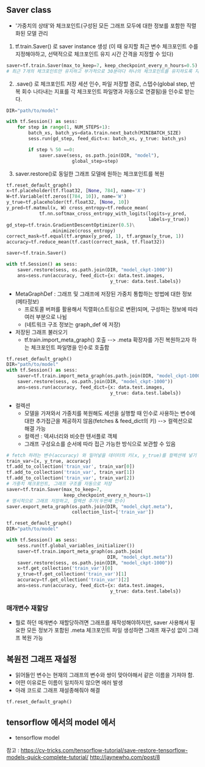 ## Saver class
* '가중치의 상태'와 체크포인트(구성된 모든 그래프 모두에 대한 정보를 포함한 직렬화된 모델 관리
1. tf.train.Saver() 로 saver instance 생성
(이 때 유지할 최근 변수 체크포인트 수를 지정해야하고, 선택적으로 체크포인트 유지 시간 간격을 지정할 수 있다)
``` python
saver=tf.train.Saver(max_to_keep=7, keep_checkpoint_every_n_hours=0.5)
# 최근 7개의 체크포인트만 유지하고 부가적으로 30분마다 하나의 체크포인트를 유지하도록 지정한 것
```
2. .save() 로 체크포인트 저장
세션 인수, 파일 저장할 경로, 스텝수(global step, 반복 회수 나타내는 지표를 각 체크포인트 파일명과 자동으로 연결됨)을 인수로 받는다. 
``` python
DIR="path/to/model"

with tf.Session() as sess:
	for step in range(1, NUM_STEPS+1):
		batch_xs, batch_ys=data.train.next_batch(MINIBATCH_SIZE)
		sess.run(gd_step, feed_dict=x: batch_xs, y_true: batch_ys)

		if step % 50 ==0:
			saver.save(sess, os.path.join(DIR, "model"),
						global_step=step)
```

3. saver.restore()로 동일한 그래프 모델에 원하는 체크포인트를 복원
``` python
tf.reset_default_graph()
x=tf.placeholder(tf.float32, [None, 784], name='X')
W=tf.Variable(tf.zeros([784, 10]), name='W')
y_true=tf.placeholder(tf.float32, [None, 10])
y_pred=tf.matmul(x, W) cross_entropy=tf.reduce_mean(
			tf.nn.softmax_cross_entropy_with_logits(logits=y_pred,
													labels=y_true))
gd_step=tf.train.GradientDescentOptimizer(0.5)\
				.minimize(cross_entropy)
correct_mask=tf.equal(tf.argmax(y_pred, 1), tf.argmax(y_true, 1))
accuracy=tf.reduce_mean(tf.cast(correct_mask, tf.float32))

saver=tf.train.Saver()

with tf.Session() as sess:
	saver.restore(sess, os.path.join(DIR, "model_ckpt-1000"))
	ans=sess.run(accuracy, feed_dict={x: data.test.images, 
									  y_true: data.test.labels})
```
* MetaGraphDef : 그래프 및 그래프에 저장된 가중치 통합하는 방법에 대한 정보(메타정보)
	* 프로토콜 버퍼를 활용해서 직렬화(스트링으로 변환)되며, 구성하는 정보에 따라 여러 부분으로 나뉨
	* (네트워크 구조 정보는 graph_def 에 저장)
* 저장된 그래프 불러오기
	* tf.train.import_meta_graph() 호출 --> .meta 확장자를 가진 복원하고자 하는 체크포인트 파일명을 인수로 호출함
``` python
tf.reset_default_graph()
DIR="path/to/model"
with tf.Session() as sess:
	saver=tf.train.import_meta_graph(os.path.join(DIR, "model_ckpt-1000.meta"))
	saver.restore(sess, os.path.join(DIR, "model_ckpt-1000"))
	ans=sess.run(accuracy, feed_dict={x: data.test.images,
									  y_true: data.test.labels})

```
* 컬렉션
	* 모델을 가져와서 가중치를 복원해도 세션을 실행할 때 인수로 사용하는 변수에 대한 추가접근을 제공하지 않음(fetches & feed_dict의 키) --> 컬렉션으로 해결 가능
	* 컬렉션 : 덱셔너리와 비슷한 텐서플로 객체
	* 그래프 구성요소를 순서에 따라 접근 가능한 방식으로 보관할 수 있음
``` python
# fetch 하려는 변수(accuracy) 와 밀어넣을 데이터의 키(x, y_true)를 컬렉션에 넣기
train_var=[x, y_true, accuracy]
tf.add_to_collection('train_var', train_var[0])
tf.add_to_collection('train_var', train_var[1])
tf.add_to_collection('train_var', train_var[2])
# 가중치 체크포인트, 그래프 구조를 자동으로 저장
saver=tf.train.Saver(max_to_keep=7,
					 keep_checkpoint_every_n_hours=1)
# 명시적으로 그래프 저장하고, 컬렉션 추가(두번째 인수)
saver.export_meta_graph(os.path.join(DIR, "model_ckpt.meta"),
						collection_list=['train_var'])
```
``` python
tf.reset_default_graph()
DIR="path/to/model"

with tf.Session() as sess:
	sess.run(tf.global_variables_initializer())
	saver=tf.train.import_meta_graph(os.path.join(
									 DIR, "model_ckpt.meta"))
	saver.restore(sess, os.path.join(DIR, "model_ckpt-1000"))
	x=tf.get_collection('train_var')[0]
	y_true=tf.get_collection('train_var')[1]
	accuracy=tf.get_ollection('train_var')[2]
	ans=sess.run(accuracy, feed_dict={x: data.test.images,
									  y_true: data.test.labels})
```


### 매개변수 재할당
* 뭘로 하던 매개변수 재할당하려면 그래프를 재작성해야하지만, saver 사용해서 필요한 모든 정보가 포함된 .meta 체크포인트 파일 생성하면 그래프 재구성 없이 그래프 복원 가능


## 복원전 그래프 재설정
* 읽어들인 변수는 현재의 그래프의 변수와 쌍이 맞아야해서 같은 이름을 가져야 함.
* 어떤 이유로든 이름이 일치하지 않으면 에러 발생
* 아래 코드로 그래프 재설종해줘야 해결
``` python
tf.reset_default_graph()
```

## tensorflow 에서의 model 에서
* tensorflow model 



참고 : https://cv-tricks.com/tensorflow-tutorial/save-restore-tensorflow-models-quick-complete-tutorial/
http://jaynewho.com/post/8